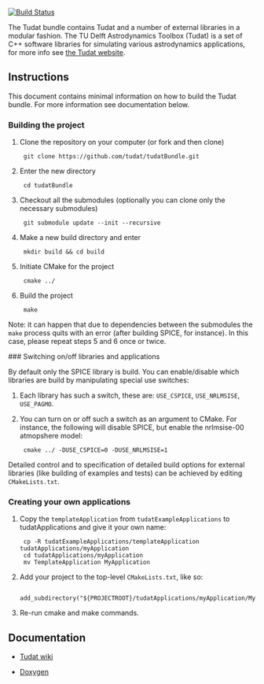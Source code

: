 
[![Build Status](https://img.shields.io/circleci/project/github/ggarrett13/tudatBundle/master.svg?style=for-the-badge&logo=circleci)](https://circleci.com/gh/ggarrett13/tudatBundle)

The Tudat bundle contains Tudat and a number of external libraries in a modular fashion. The TU Delft Astrodynamics Toolbox (Tudat) is a set of C++ software libraries for simulating various astrodynamics applications, for more info see [the Tudat website](http://tudat.tudelft.nl).

## Instructions
This document contains minimal information on how to build the Tudat bundle. For more information see documentation below.

### Building the project

1. Clone the repository on your computer (or fork and then clone)

        git clone https://github.com/tudat/tudatBundle.git

2. Enter the new directory

        cd tudatBundle

3. Checkout all the submodules (optionally you can clone only the necessary submodules)

        git submodule update --init --recursive

4. Make a new build directory and enter

        mkdir build && cd build

5. Initiate CMake for the project

        cmake ../

6. Build the project

        make

Note: it can happen that due to dependencies between the submodules the ```make``` process quits with an error (after building SPICE, for instance). In this case, please repeat steps 5 and 6 once or twice.

<a name="switching_apps">
### Switching on/off libraries and applications
</a>

By default only the SPICE library is build. You can enable/disable which libraries are build by manipulating special use switches:

1. Each library has such a switch, these are: ```USE_CSPICE```, ```USE_NRLMSISE```, ```USE_PAGMO```.

2. You can turn on or off such a switch as an argument to CMake. For instance, the following will disable SPICE, but enable the nrlmsise-00 atmopshere model:

        cmake ../ -DUSE_CSPICE=0 -DUSE_NRLMSISE=1

Detailed control and to specification of detailed build options for external libraries (like building of examples and tests) can be achieved by editing ```CMakeLists.txt```.

### Creating your own applications

1. Copy the ```templateApplication``` from ```tudatExampleApplications``` to tudatApplications and give it your own name:

        cp -R tudatExampleApplications/templateApplication tudatApplications/myApplication
        cd tudatApplications/myApplication
        mv TemplateApplication MyApplication

2. Add your project to the top-level ```CMakeLists.txt```, like so:

        add_subdirectory("${PROJECTROOT}/tudatApplications/myApplication/MyApplication")

3. Re-run cmake and make commands.

## Documentation

* [Tudat wiki](http://tudat.tudelft.nl/projects/tudat/wiki)

* [Doxygen](http://tudat.tudelft.nl/Doxygen/Tudat/docs/index.html)
